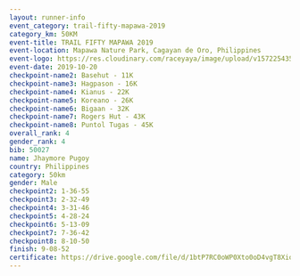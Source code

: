 ```yaml
---
layout: runner-info 
event_category: trail-fifty-mapawa-2019 
category_km: 50KM 
event-title: TRAIL FIFTY MAPAWA 2019  
event-location: Mapawa Nature Park, Cagayan de Oro, Philippines 
event-logo: https://res.cloudinary.com/raceyaya/image/upload/v1572254355/logo/trail-fifty-mapawa_fizjmb.jpg 
event-date: 2019-10-20 
checkpoint-name2: Basehut - 11K 
checkpoint-name3: Hagpason - 16K  
checkpoint-name4: Kianus - 22K 
checkpoint-name5: Koreano - 26K  
checkpoint-name6: Bigaan - 32K 
checkpoint-name7: Rogers Hut - 43K 
checkpoint-name8: Puntol Tugas - 45K 
overall_rank: 4
gender_rank: 4
bib: 50027
name: Jhaymore Pugoy
country: Philippines
category: 50km
gender: Male
checkpoint2: 1-36-55
checkpoint3: 2-32-49
checkpoint4: 3-31-46
checkpoint5: 4-28-24
checkpoint6: 5-13-09
checkpoint7: 7-36-42
checkpoint8: 8-10-50
finish: 9-08-52
certificate: https://drive.google.com/file/d/1btP7RC0oWP0Xto0oD4vgT8XiojrjRJIX/view?usp=sharing
---
```

